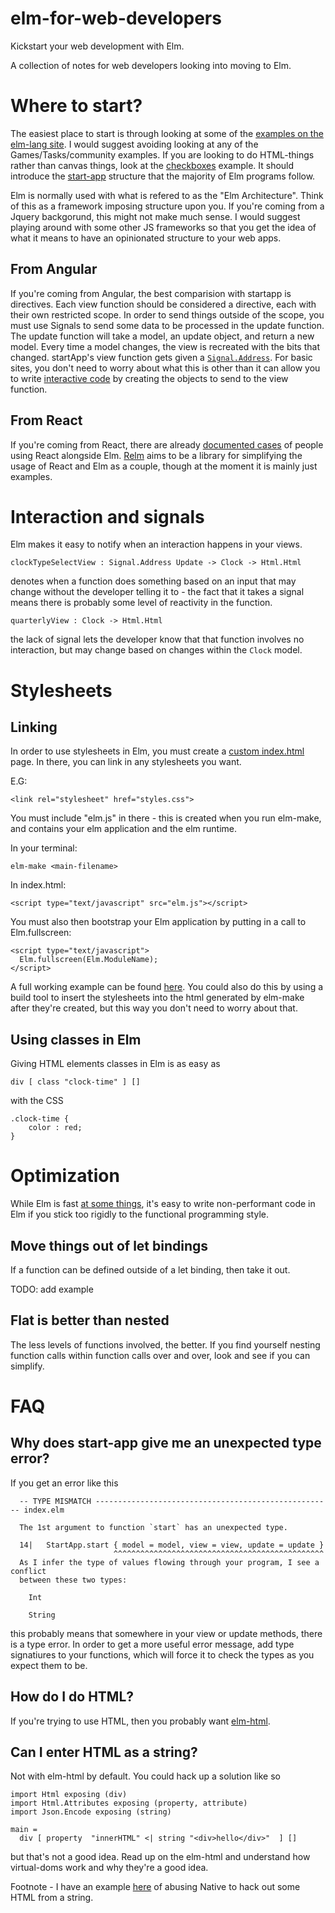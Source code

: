 # elm-for-web-developers

Kickstart your web development with Elm. 

A collection of notes for web developers looking into moving to Elm.

# Where to start?

The easiest place to start is through looking at some of the [examples on the elm-lang site](http://elm-lang.org/examples). I would suggest avoiding looking at any of the Games/Tasks/community examples. If you are looking to do HTML-things rather than canvas things, look at the [checkboxes](http://elm-lang.org/examples/checkboxes) example. It should introduce the [start-app](https://github.com/evancz/elm-architecture-tutorial/) structure that the majority of Elm programs follow. 

Elm is normally used with what is refered to as the "Elm Architecture". Think of this as a framework imposing structure upon you. If you're coming from a Jquery backgorund, this might not make much sense. I would suggest playing around with some other JS frameworks so that you get the idea of what it means to have an opinionated structure to your web apps.

## From Angular

If you're coming from Angular, the best comparision with startapp is directives. Each view function should be considered a directive, each with their own restricted scope. In order to send things outside of the scope, you must use Signals to send some data to be processed in the update function. The update function will take a model, an update object, and return a new model. Every time a model changes, the view is recreated with the bits that changed. startApp's view function gets given a [`Signal.Address`](http://package.elm-lang.org/packages/elm-lang/core/2.1.0/Signal#Mailbox). For basic sites, you don't need to worry about what this is other than it can allow you to write [interactive code](https://github.com/evancz/elm-todomvc/blob/master/Todo.elm#L202) by creating the objects to send to the view function.

## From React

If you're coming from React, there are already [documented cases](http://noredinktech.tumblr.com/post/126978281075/walkthrough-introducing-elm-to-a-js-web-app) of people using React alongside Elm. [Relm](https://github.com/eeue56/relm) aims to be a library for simplifying the usage of React and Elm as a couple, though at the moment it is mainly just examples.


# Interaction and signals

Elm makes it easy to notify when an interaction happens in your views.

```
clockTypeSelectView : Signal.Address Update -> Clock -> Html.Html
```

denotes when a function does something based on an input that may change without the developer telling it to - the fact that it takes a signal means there is probably some level of reactivity in the function. 

```
quarterlyView : Clock -> Html.Html
```

the lack of signal lets the developer know that that function involves no interaction, but may change based on changes within the `Clock` model.

# Stylesheets

## Linking

In order to use stylesheets in Elm, you must create a [custom index.html](https://github.com/eeue56/broken-clock/blob/master/index.html) page. In there, you can link in any stylesheets you want. 

E.G:
```
<link rel="stylesheet" href="styles.css">
```

You must include "elm.js" in there - this is created when you run elm-make, and contains your elm application and the elm runtime. 

In your terminal:
```
elm-make <main-filename>
```

In index.html: 

```
<script type="text/javascript" src="elm.js"></script>
```

You must also then bootstrap your Elm application by putting in a call to Elm.fullscreen:

```
<script type="text/javascript">
  Elm.fullscreen(Elm.ModuleName);
</script>
```

A full working example can be found [here](https://github.com/eeue56/broken-clock/blob/master/index.html). You could also do this by using a build tool to insert the stylesheets into the html generated by elm-make after they're created, but this way you don't need to worry about that. 

## Using classes in Elm

Giving HTML elements classes in Elm is as easy as

```
div [ class "clock-time" ] []
```

with the CSS

```
.clock-time {
    color : red;
}

```

# Optimization

While Elm is fast [at some things](http://elm-lang.org/blog/blazing-fast-html), it's easy to write non-performant code in Elm if you stick too rigidly to the functional programming style.

## Move things out of let bindings

If a function can be defined outside of a let binding, then take it out. 

TODO: add example

## Flat is better than nested

The less levels of functions involved, the better. If you find yourself nesting function calls within function calls over and over, look and see if you can simplify.

# FAQ

## Why does start-app give me an unexpected type error?

If you get an error like this 
```
  -- TYPE MISMATCH ----------------------------------------------------- index.elm
  
  The 1st argument to function `start` has an unexpected type.
  
  14|   StartApp.start { model = model, view = view, update = update }
                       ^^^^^^^^^^^^^^^^^^^^^^^^^^^^^^^^^^^^^^^^^^^^^^^
  As I infer the type of values flowing through your program, I see a conflict
  between these two types:

    Int

    String

```

this probably means that somewhere in your view or update methods, there is a type error. In order to get a more useful error message, add type signatiures to your functions, which will force it to check the types as you expect them to be.


## How do I do HTML?

If you're trying to use HTML, then you probably want [elm-html](http://package.elm-lang.org/packages/evancz/elm-html/4.0.1).

## Can I enter HTML as a string?

Not with elm-html by default. You could hack up a solution like so

```
import Html exposing (div)
import Html.Attributes exposing (property, attribute)
import Json.Encode exposing (string)

main = 
  div [ property  "innerHTML" <| string "<div>hello</div>"  ] []
```

but that's not a good idea. Read up on the elm-html and understand how virtual-doms work and why they're a good idea. 

Footnote - I have an example [here](https://github.com/eeue56/relm/tree/master/proposal/basic-html) of abusing Native to hack out some HTML from a string.
